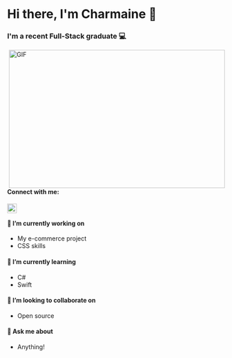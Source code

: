 # Hi there, I'm Charmaine 👋
### I'm a recent Full-Stack graduate :computer:
<img align="right" alt="GIF" src="https://user-images.githubusercontent.com/88203567/139379191-bfbcf524-7d49-4882-8420-c5763aec590b.gif" width="500" height="320">

#### Connect with me:
<a href="https://www.linkedin.com/in/charmaine-llacuna-3b7949162/"><img align="left" src="https://cdn.jsdelivr.net/npm/simple-icons@v3/icons/linkedin.svg" alt="Char-Alexis | LinkedIn" width="22px"/></a>
<br />
#### 🔭 I’m currently working on
- My e-commerce project
- CSS skills

#### 🌱 I’m currently learning
- C#
- Swift

#### 👯 I’m looking to collaborate on 
- Open source

#### 💬 Ask me about 
- Anything!



